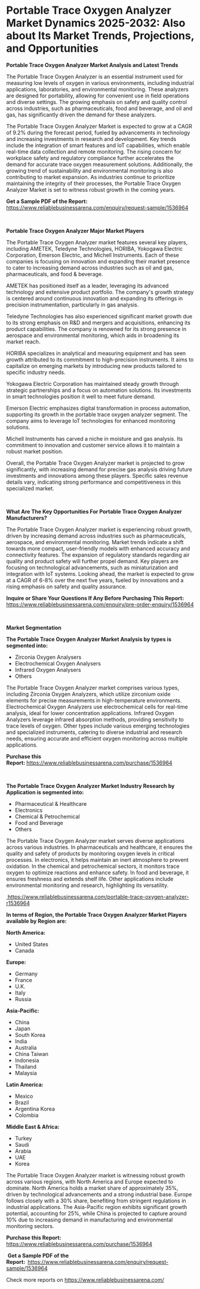 <p><h1>Portable Trace Oxygen Analyzer Market Dynamics 2025-2032: Also about Its Market Trends, Projections, and Opportunities</h1></p><p><strong>Portable Trace Oxygen Analyzer Market Analysis and Latest Trends</strong></p>
<p><p>The Portable Trace Oxygen Analyzer is an essential instrument used for measuring low levels of oxygen in various environments, including industrial applications, laboratories, and environmental monitoring. These analyzers are designed for portability, allowing for convenient use in field operations and diverse settings. The growing emphasis on safety and quality control across industries, such as pharmaceuticals, food and beverage, and oil and gas, has significantly driven the demand for these analyzers.</p><p>The Portable Trace Oxygen Analyzer Market is expected to grow at a CAGR of 9.2% during the forecast period, fueled by advancements in technology and increasing investments in research and development. Key trends include the integration of smart features and IoT capabilities, which enable real-time data collection and remote monitoring. The rising concern for workplace safety and regulatory compliance further accelerates the demand for accurate trace oxygen measurement solutions. Additionally, the growing trend of sustainability and environmental monitoring is also contributing to market expansion. As industries continue to prioritize maintaining the integrity of their processes, the Portable Trace Oxygen Analyzer Market is set to witness robust growth in the coming years.</p></p>
<p><strong>Get a Sample PDF of the Report:&nbsp;</strong> <a href="https://www.reliablebusinessarena.com/enquiry/request-sample/1536964?utm_campaign=3263&utm_medium=2&utm_source=Github&utm_content=ia&utm_term=11042025&utm_id=portable-trace-oxygen-analyzer">https://www.reliablebusinessarena.com/enquiry/request-sample/1536964</a></p>
<p>&nbsp;</p>
<p><strong>Portable Trace Oxygen Analyzer Major Market Players</strong></p>
<p><p>The Portable Trace Oxygen Analyzer market features several key players, including AMETEK, Teledyne Technologies, HORIBA, Yokogawa Electric Corporation, Emerson Electric, and Michell Instruments. Each of these companies is focusing on innovation and expanding their market presence to cater to increasing demand across industries such as oil and gas, pharmaceuticals, and food & beverage.</p><p>AMETEK has positioned itself as a leader, leveraging its advanced technology and extensive product portfolio. The company's growth strategy is centered around continuous innovation and expanding its offerings in precision instrumentation, particularly in gas analysis.</p><p>Teledyne Technologies has also experienced significant market growth due to its strong emphasis on R&D and mergers and acquisitions, enhancing its product capabilities. The company is renowned for its strong presence in aerospace and environmental monitoring, which aids in broadening its market reach.</p><p>HORIBA specializes in analytical and measuring equipment and has seen growth attributed to its commitment to high-precision instruments. It aims to capitalize on emerging markets by introducing new products tailored to specific industry needs.</p><p>Yokogawa Electric Corporation has maintained steady growth through strategic partnerships and a focus on automation solutions. Its investments in smart technologies position it well to meet future demand.</p><p>Emerson Electric emphasizes digital transformation in process automation, supporting its growth in the portable trace oxygen analyzer segment. The company aims to leverage IoT technologies for enhanced monitoring solutions.</p><p>Michell Instruments has carved a niche in moisture and gas analysis. Its commitment to innovation and customer service allows it to maintain a robust market position.</p><p>Overall, the Portable Trace Oxygen Analyzer market is projected to grow significantly, with increasing demand for precise gas analysis driving future investments and innovations among these players. Specific sales revenue details vary, indicating strong performance and competitiveness in this specialized market.</p></p>
<p>&nbsp;</p>
<p><strong>What Are The Key Opportunities For Portable Trace Oxygen Analyzer Manufacturers?</strong></p>
<p><p>The Portable Trace Oxygen Analyzer market is experiencing robust growth, driven by increasing demand across industries such as pharmaceuticals, aerospace, and environmental monitoring. Market trends indicate a shift towards more compact, user-friendly models with enhanced accuracy and connectivity features. The expansion of regulatory standards regarding air quality and product safety will further propel demand. Key players are focusing on technological advancements, such as miniaturization and integration with IoT systems. Looking ahead, the market is expected to grow at a CAGR of 6-8% over the next five years, fueled by innovations and a rising emphasis on safety and quality assurance.</p></p>
<p><strong>Inquire or Share Your Questions If Any Before Purchasing This Report:</strong> <a href="https://www.reliablebusinessarena.com/enquiry/pre-order-enquiry/1536964?utm_campaign=3263&utm_medium=2&utm_source=Github&utm_content=ia&utm_term=11042025&utm_id=portable-trace-oxygen-analyzer">https://www.reliablebusinessarena.com/enquiry/pre-order-enquiry/1536964</a></p>
<p>&nbsp;</p>
<p><strong>Market Segmentation</strong></p>
<p><strong>The Portable Trace Oxygen Analyzer Market Analysis by types is segmented into:</strong></p>
<p><ul><li>Zirconia Oxygen Analysers</li><li>Electrochemical Oxygen Analysers</li><li>Infrared Oxygen Analysers</li><li>Others</li></ul></p>
<p><p>The Portable Trace Oxygen Analyzer market comprises various types, including Zirconia Oxygen Analyzers, which utilize zirconium oxide elements for precise measurements in high-temperature environments. Electrochemical Oxygen Analyzers use electrochemical cells for real-time analysis, ideal for lower concentration applications. Infrared Oxygen Analyzers leverage infrared absorption methods, providing sensitivity to trace levels of oxygen. Other types include various emerging technologies and specialized instruments, catering to diverse industrial and research needs, ensuring accurate and efficient oxygen monitoring across multiple applications.</p></p>
<p><strong>Purchase this Report:&nbsp;</strong><a href="https://www.reliablebusinessarena.com/purchase/1536964?utm_campaign=3263&utm_medium=2&utm_source=Github&utm_content=ia&utm_term=11042025&utm_id=portable-trace-oxygen-analyzer">https://www.reliablebusinessarena.com/purchase/1536964</a></p>
<p>&nbsp;</p>
<p><strong>The Portable Trace Oxygen Analyzer Market Industry Research by Application is segmented into:</strong></p>
<p><ul><li>Pharmaceutical & Healthcare</li><li>Electronics</li><li>Chemical & Petrochemical</li><li>Food and Beverage</li><li>Others</li></ul></p>
<p><p>The Portable Trace Oxygen Analyzer market serves diverse applications across various industries. In pharmaceuticals and healthcare, it ensures the quality and safety of products by monitoring oxygen levels in critical processes. In electronics, it helps maintain an inert atmosphere to prevent oxidation. In the chemical and petrochemical sectors, it monitors trace oxygen to optimize reactions and enhance safety. In food and beverage, it ensures freshness and extends shelf life. Other applications include environmental monitoring and research, highlighting its versatility.</p></p>
<p><a href="https://www.reliablebusinessarena.com/portable-trace-oxygen-analyzer-r1536964?utm_campaign=3263&utm_medium=2&utm_source=Github&utm_content=ia&utm_term=11042025&utm_id=portable-trace-oxygen-analyzer">&nbsp;https://www.reliablebusinessarena.com/portable-trace-oxygen-analyzer-r1536964</a></p>
<p><strong>In terms of Region, the Portable Trace Oxygen Analyzer Market Players available by Region are:</strong></p>
<p>
    <p> <strong> North America: </strong>
        <ul>
            <li>United States</li>
            <li>Canada</li>
        </ul>
        </p> 
    <p> <strong> Europe: </strong>
        <ul>
            <li>Germany</li>
            <li>France</li>
            <li>U.K.</li>
            <li>Italy</li>
            <li>Russia</li>
        </ul>
        </p> 
    <p> <strong> Asia-Pacific: </strong>
        <ul>
            <li>China</li>
            <li>Japan</li>
            <li>South Korea</li>
            <li>India</li>
            <li>Australia</li>
            <li>China Taiwan</li>
            <li>Indonesia</li>
            <li>Thailand</li>
            <li>Malaysia</li>
        </ul>
        </p> 
    <p> <strong> Latin America: </strong>
        <ul>
            <li>Mexico</li>
            <li>Brazil</li>
            <li>Argentina Korea</li>
            <li>Colombia</li>
        </ul>
        </p> 
    <p> <strong> Middle East & Africa: </strong>
        <ul>
            <li>Turkey</li>
            <li>Saudi</li>
            <li>Arabia</li>
            <li>UAE</li>
            <li>Korea</li>
        </ul>
    </p>
    </p>
<p><p>The Portable Trace Oxygen Analyzer market is witnessing robust growth across various regions, with North America and Europe expected to dominate. North America holds a market share of approximately 35%, driven by technological advancements and a strong industrial base. Europe follows closely with a 30% share, benefiting from stringent regulations in industrial applications. The Asia-Pacific region exhibits significant growth potential, accounting for 25%, while China is projected to capture around 10% due to increasing demand in manufacturing and environmental monitoring sectors.</p></p>
<p><strong>Purchase this Report: </strong><a href="https://www.reliablebusinessarena.com/purchase/1536964?utm_campaign=3263&utm_medium=2&utm_source=Github&utm_content=ia&utm_term=11042025&utm_id=portable-trace-oxygen-analyzer">https://www.reliablebusinessarena.com/purchase/1536964</a></p>
<p>&nbsp;<strong>Get a Sample PDF of the Report:&nbsp;&nbsp;</strong><a href="https://www.reliablebusinessarena.com/enquiry/request-sample/1536964?utm_campaign=3263&utm_medium=2&utm_source=Github&utm_content=ia&utm_term=11042025&utm_id=portable-trace-oxygen-analyzer">https://www.reliablebusinessarena.com/enquiry/request-sample/1536964</a></p>
<p><strong></strong></p>
<p>Check more reports on <a href="https://www.reliablebusinessarena.com/?utm_campaign=3263&utm_medium=2&utm_source=Github&utm_content=ia&utm_term=11042025&utm_id=portable-trace-oxygen-analyzer">https://www.reliablebusinessarena.com/</a></p>